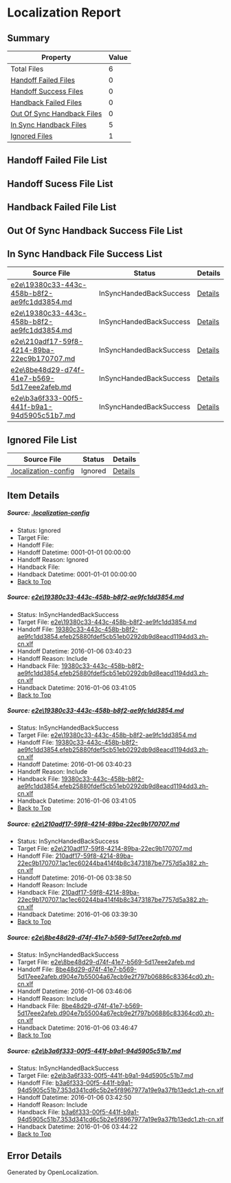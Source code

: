 # <a name='report-top'></a> Localization Report

## Summary
 Property | Value 
 -------- | ----- 
 Total Files | 6
[ Handoff Failed Files ](#handoff-failed-list)| 0
[ Handoff Success Files ](#handoff-success-list)| 0
[ Handback Failed Files ](#handback-failed-list)| 0
[ Out Of Sync Handback Files ](#outofsync-handback-success-list)| 0
[ In Sync Handback Files ](#insync-handback-success-list)| 5
[ Ignored Files ](#ignored-list)| 1

## <a name='handoff-failed-list'></a> Handoff Failed File List

## <a name='handoff-success-list'></a> Handoff Sucess File List

## <a name='handback-failed-list'></a> Handback Failed File List

## <a name='outofsync-handback-success-list'></a> Out Of Sync Handback Success File List

## <a name='insync-handback-success-list'></a> In Sync Handback File Success List
 Source File | Status | Details 
 ----------- | ------ | ------- 
 [e2e\19380c33-443c-458b-b8f2-ae9fc1dd3854.md](https://github.com/OpenLocalizationTest/oltest/blob/3e9302b60f054379a6267548c89f724dfe38edd3/e2e/19380c33-443c-458b-b8f2-ae9fc1dd3854.md) | InSyncHandedBackSuccess | [Details](#8a1ae15bfc6dfc9aebb63727b3f630ac00c177ea1)
 [e2e\19380c33-443c-458b-b8f2-ae9fc1dd3854.md](https://github.com/OpenLocalizationTest/oltest/blob/3e9302b60f054379a6267548c89f724dfe38edd3/e2e/19380c33-443c-458b-b8f2-ae9fc1dd3854.md) | InSyncHandedBackSuccess | [Details](#8a1ae15bfc6dfc9aebb63727b3f630ac00c177ea3)
 [e2e\210adf17-59f8-4214-89ba-22ec9b170707.md](https://github.com/OpenLocalizationTest/oltest/blob/b976440ed24fddb8af4e3309674f21d8e85773fc/e2e/210adf17-59f8-4214-89ba-22ec9b170707.md) | InSyncHandedBackSuccess | [Details](#fd2dd69d4f3ea5be58b59da2d92fea6dc6d4311a2)
 [e2e\8be48d29-d74f-41e7-b569-5d17eee2afeb.md](https://github.com/OpenLocalizationTest/oltest/blob/1128842776ba31b223eb8a294a445a233b7ea2dd/e2e/8be48d29-d74f-41e7-b569-5d17eee2afeb.md) | InSyncHandedBackSuccess | [Details](#bd8d3a0a726a7c4aba1510c053a584ebd9b054444)
 [e2e\b3a6f333-00f5-441f-b9a1-94d5905c51b7.md](https://github.com/OpenLocalizationTest/oltest/blob/1aed99e1a7ee9975158882fe2c508652552553e1/e2e/b3a6f333-00f5-441f-b9a1-94d5905c51b7.md) | InSyncHandedBackSuccess | [Details](#1f34f7a22d4d85007a36f57d937b36c5c88953a45)

## <a name='ignored-list'></a> Ignored File List
 Source File | Status | Details 
 ----------- | ------ | ------- 
 [.localization-config](https://github.com/OpenLocalizationTest/oltest/blob/1128842776ba31b223eb8a294a445a233b7ea2dd/.localization-config) | Ignored | [Details](#e4725be8631cbe979bbe0fa8b97cd75f1fd41d4d0)

## Item Details
##### <a name='e4725be8631cbe979bbe0fa8b97cd75f1fd41d4d0'></a> Source: [.localization-config](https://github.com/OpenLocalizationTest/oltest/blob/1128842776ba31b223eb8a294a445a233b7ea2dd/.localization-config)
* Status: Ignored
* Target File: 
* Handoff File: 
* Handoff Datetime: 0001-01-01 00:00:00
* Handoff Reason: Ignored
* Handback File: 
* Handback Datetime: 0001-01-01 00:00:00
* [Back to Top](#report-top)

##### <a name='8a1ae15bfc6dfc9aebb63727b3f630ac00c177ea1'></a> Source: [e2e\19380c33-443c-458b-b8f2-ae9fc1dd3854.md](https://github.com/OpenLocalizationTest/oltest/blob/3e9302b60f054379a6267548c89f724dfe38edd3/e2e/19380c33-443c-458b-b8f2-ae9fc1dd3854.md)
* Status: InSyncHandedBackSuccess
* Target File: [e2e\19380c33-443c-458b-b8f2-ae9fc1dd3854.md](https://github.com/OpenLocalizationTestOrg/oltest.zh-cn/blob/2705755d75b424ef0a7c32fe43d17352609184c5/e2e/19380c33-443c-458b-b8f2-ae9fc1dd3854.md)
* Handoff File: [19380c33-443c-458b-b8f2-ae9fc1dd3854.efeb25880fdef5cb51eb0292db9d8eacd1194dd3.zh-cn.xlf](https://github.com/OpenLocalizationTestOrg/olhandoff/blob/ee0abc3f6ef583efe11f010a7995f6d04e7db521/ol-handoff/OpenLocalizationTestOrg/oltest.zh-cn/qimu/19380c33-443c-458b-b8f2-ae9fc1dd3854.efeb25880fdef5cb51eb0292db9d8eacd1194dd3.zh-cn.xlf)
* Handoff Datetime: 2016-01-06 03:40:23
* Handoff Reason: Include
* Handback File: [19380c33-443c-458b-b8f2-ae9fc1dd3854.efeb25880fdef5cb51eb0292db9d8eacd1194dd3.zh-cn.xlf](https://github.com/OpenLocalizationTestOrg/olhandback/blob/88195069ff98bcfa7b268ee0ac3f65a76ad6b20e/ol-handback/OpenLocalizationTestOrg/oltest.zh-cn/qimu/19380c33-443c-458b-b8f2-ae9fc1dd3854.efeb25880fdef5cb51eb0292db9d8eacd1194dd3.zh-cn.xlf)
* Handback Datetime: 2016-01-06 03:41:05
* [Back to Top](#report-top)

##### <a name='8a1ae15bfc6dfc9aebb63727b3f630ac00c177ea3'></a> Source: [e2e\19380c33-443c-458b-b8f2-ae9fc1dd3854.md](https://github.com/OpenLocalizationTest/oltest/blob/3e9302b60f054379a6267548c89f724dfe38edd3/e2e/19380c33-443c-458b-b8f2-ae9fc1dd3854.md)
* Status: InSyncHandedBackSuccess
* Target File: [e2e\19380c33-443c-458b-b8f2-ae9fc1dd3854.md](https://github.com/OpenLocalizationTestOrg/oltest.zh-cn/blob/2705755d75b424ef0a7c32fe43d17352609184c5/e2e/19380c33-443c-458b-b8f2-ae9fc1dd3854.md)
* Handoff File: [19380c33-443c-458b-b8f2-ae9fc1dd3854.efeb25880fdef5cb51eb0292db9d8eacd1194dd3.zh-cn.xlf](https://github.com/OpenLocalizationTestOrg/olhandoff/blob/ee0abc3f6ef583efe11f010a7995f6d04e7db521/ol-handoff/OpenLocalizationTestOrg/oltest.zh-cn/qimu/19380c33-443c-458b-b8f2-ae9fc1dd3854.efeb25880fdef5cb51eb0292db9d8eacd1194dd3.zh-cn.xlf)
* Handoff Datetime: 2016-01-06 03:40:23
* Handoff Reason: Include
* Handback File: [19380c33-443c-458b-b8f2-ae9fc1dd3854.efeb25880fdef5cb51eb0292db9d8eacd1194dd3.zh-cn.xlf](https://github.com/OpenLocalizationTestOrg/olhandback/blob/88195069ff98bcfa7b268ee0ac3f65a76ad6b20e/ol-handback/OpenLocalizationTestOrg/oltest.zh-cn/qimu/19380c33-443c-458b-b8f2-ae9fc1dd3854.efeb25880fdef5cb51eb0292db9d8eacd1194dd3.zh-cn.xlf)
* Handback Datetime: 2016-01-06 03:41:05
* [Back to Top](#report-top)

##### <a name='fd2dd69d4f3ea5be58b59da2d92fea6dc6d4311a2'></a> Source: [e2e\210adf17-59f8-4214-89ba-22ec9b170707.md](https://github.com/OpenLocalizationTest/oltest/blob/b976440ed24fddb8af4e3309674f21d8e85773fc/e2e/210adf17-59f8-4214-89ba-22ec9b170707.md)
* Status: InSyncHandedBackSuccess
* Target File: [e2e\210adf17-59f8-4214-89ba-22ec9b170707.md](https://github.com/OpenLocalizationTestOrg/oltest.zh-cn/blob/cc7d9af4992a3a97055a14d5e06483487b472244/e2e/210adf17-59f8-4214-89ba-22ec9b170707.md)
* Handoff File: [210adf17-59f8-4214-89ba-22ec9b170707.1ac1ec60244ba414f4b8c3473187be7757d5a382.zh-cn.xlf](https://github.com/OpenLocalizationTestOrg/olhandoff/blob/b1b54cc9d2f3c47b9b9da1f56e57d8a0b914cf74/ol-handoff/OpenLocalizationTestOrg/oltest.zh-cn/qimu/210adf17-59f8-4214-89ba-22ec9b170707.1ac1ec60244ba414f4b8c3473187be7757d5a382.zh-cn.xlf)
* Handoff Datetime: 2016-01-06 03:38:50
* Handoff Reason: Include
* Handback File: [210adf17-59f8-4214-89ba-22ec9b170707.1ac1ec60244ba414f4b8c3473187be7757d5a382.zh-cn.xlf](https://github.com/OpenLocalizationTestOrg/olhandback/blob/4ac00acc0a8dd6717a7c1f3b268856f8b2217306/ol-handback/OpenLocalizationTestOrg/oltest.zh-cn/qimu/210adf17-59f8-4214-89ba-22ec9b170707.1ac1ec60244ba414f4b8c3473187be7757d5a382.zh-cn.xlf)
* Handback Datetime: 2016-01-06 03:39:30
* [Back to Top](#report-top)

##### <a name='bd8d3a0a726a7c4aba1510c053a584ebd9b054444'></a> Source: [e2e\8be48d29-d74f-41e7-b569-5d17eee2afeb.md](https://github.com/OpenLocalizationTest/oltest/blob/1128842776ba31b223eb8a294a445a233b7ea2dd/e2e/8be48d29-d74f-41e7-b569-5d17eee2afeb.md)
* Status: InSyncHandedBackSuccess
* Target File: [e2e\8be48d29-d74f-41e7-b569-5d17eee2afeb.md](https://github.com/OpenLocalizationTestOrg/oltest.zh-cn/blob/a89674c8adbe12d615b40663abda9dddb24bfc17/e2e/8be48d29-d74f-41e7-b569-5d17eee2afeb.md)
* Handoff File: [8be48d29-d74f-41e7-b569-5d17eee2afeb.d904e7b55004a67ecb9e2f797b06886c83364cd0.zh-cn.xlf](https://github.com/OpenLocalizationTestOrg/olhandoff/blob/3bf901e9f0fddf89660b5d5cd68cd8de7a459c31/ol-handoff/OpenLocalizationTestOrg/oltest.zh-cn/qimu/8be48d29-d74f-41e7-b569-5d17eee2afeb.d904e7b55004a67ecb9e2f797b06886c83364cd0.zh-cn.xlf)
* Handoff Datetime: 2016-01-06 03:46:06
* Handoff Reason: Include
* Handback File: [8be48d29-d74f-41e7-b569-5d17eee2afeb.d904e7b55004a67ecb9e2f797b06886c83364cd0.zh-cn.xlf](https://github.com/OpenLocalizationTestOrg/olhandback/blob/3d71b64012a6bb11662ffbe8710fb2c1175041c2/ol-handback/OpenLocalizationTestOrg/oltest.zh-cn/qimu/8be48d29-d74f-41e7-b569-5d17eee2afeb.d904e7b55004a67ecb9e2f797b06886c83364cd0.zh-cn.xlf)
* Handback Datetime: 2016-01-06 03:46:47
* [Back to Top](#report-top)

##### <a name='1f34f7a22d4d85007a36f57d937b36c5c88953a45'></a> Source: [e2e\b3a6f333-00f5-441f-b9a1-94d5905c51b7.md](https://github.com/OpenLocalizationTest/oltest/blob/1aed99e1a7ee9975158882fe2c508652552553e1/e2e/b3a6f333-00f5-441f-b9a1-94d5905c51b7.md)
* Status: InSyncHandedBackSuccess
* Target File: [e2e\b3a6f333-00f5-441f-b9a1-94d5905c51b7.md](https://github.com/OpenLocalizationTestOrg/oltest.zh-cn/blob/4f64dc9905d952cd52b3a1b59f46d00afe5bde97/e2e/b3a6f333-00f5-441f-b9a1-94d5905c51b7.md)
* Handoff File: [b3a6f333-00f5-441f-b9a1-94d5905c51b7.353d341cd6c5b2e5f8967977a19e9a37fb13edc1.zh-cn.xlf](https://github.com/OpenLocalizationTestOrg/olhandoff/blob/08d33b7e896ec8c9f2e73090616390d13fc5b6c3/ol-handoff/OpenLocalizationTestOrg/oltest.zh-cn/qimu/b3a6f333-00f5-441f-b9a1-94d5905c51b7.353d341cd6c5b2e5f8967977a19e9a37fb13edc1.zh-cn.xlf)
* Handoff Datetime: 2016-01-06 03:42:50
* Handoff Reason: Include
* Handback File: [b3a6f333-00f5-441f-b9a1-94d5905c51b7.353d341cd6c5b2e5f8967977a19e9a37fb13edc1.zh-cn.xlf](https://github.com/OpenLocalizationTestOrg/olhandback/blob/a6489beb9810692a0e11eca696c4201091057f1e/ol-handback/OpenLocalizationTestOrg/oltest.zh-cn/qimu/b3a6f333-00f5-441f-b9a1-94d5905c51b7.353d341cd6c5b2e5f8967977a19e9a37fb13edc1.zh-cn.xlf)
* Handback Datetime: 2016-01-06 03:44:22
* [Back to Top](#report-top)


## Error Details

Generated by OpenLocalization.
